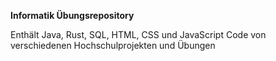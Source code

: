 **Informatik Übungsrepository**

Enthält Java, Rust, SQL, HTML, CSS und JavaScript Code von verschiedenen Hochschulprojekten und Übungen
